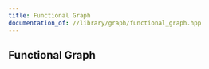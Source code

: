 ```yaml
---
title: Functional Graph
documentation_of: //library/graph/functional_graph.hpp
---
```

## Functional Graph